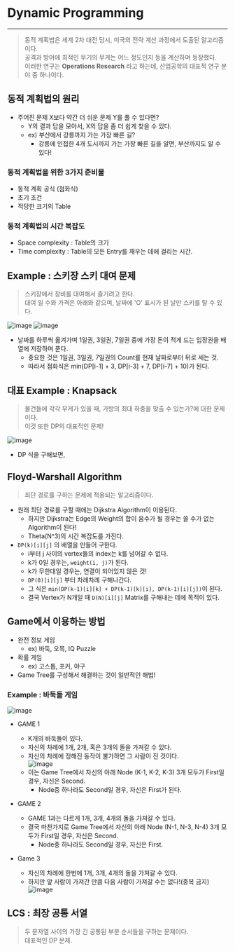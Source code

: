 # Dynamic Programming
---
> 동적 계획법은 세계 2차 대전 당시, 미국의 전략 계산 과정에서 도출된 알고리즘이다.  
> 공격과 방어에 최적인 무기의 무게는 어느 정도인지 등을 계산하며 등장했다.  
> 이러한 연구는 __Operations Research__ 라고 하는데, 산업공학의 대표적 연구 분야 중 하나이다.  

## 동적 계획법의 원리
- 주어진 문제 X보다 약간 더 쉬운 문제 Y를 풀 수 있다면?
  - Y의 결과 답을 모아서, X의 답을 좀 더 쉽게 찾을 수 있다.
  - ex) 부산에서 강릉까지 가는 가장 빠른 길? 
    - 강릉에 인접한 4개 도시까지 가는 가장 빠른 길을 알면, 부산까지도 알 수 있다!  

### 동적 계획법을 위한 3가지 준비물
  - 동적 계획 공식 (점화식)
  - 초기 조건
  - 적당한 크기의 Table 

### 동적 계획법의 시간 복잡도
- Space complexity : Table의 크기
- Time complexity : Table의 모든 Entry를 채우는 데에 걸리는 시간.

## Example : 스키장 스키 대여 문제
> 스키장에서 장비를 대여해서 즐기려고 한다.  
> 대여 일 수와 가격은 아래와 같으며, 날짜에 'O' 표시가 된 날만 스키를 탈 수 있다.   

![image](https://user-images.githubusercontent.com/71700079/160738514-54ebf0f8-5476-4b44-a352-46f075053648.png)
![image](https://user-images.githubusercontent.com/71700079/160738547-40abece3-143b-4400-acd7-06770eb63b7c.png)  

- 날짜를 하루씩 옮겨가며 1일권, 3일권, 7일권 중에 가장 돈이 적게 드는 입장권을 배열에 저장하며 푼다.
  - 중요한 것은 1일권, 3일권, 7일권의 Count를 현재 날짜로부터 뒤로 세는 것.
  - 따라서 점화식은 min(DP[i-1] + 3, DP[i-3] + 7, DP[i-7] + 10)가 된다.

## 대표 Example : Knapsack
> 물건들에 각각 무게가 있을 때, 가방의 최대 하중을 맞출 수 있는가?에 대한 문제이다.  
> 이것 또한 DP의 대표적인 문제!  

![image](https://user-images.githubusercontent.com/71700079/160741146-cd4af94d-12ab-48f8-87fa-268fe1044668.png)  
- DP 식을 구해보면, 
## Floyd-Warshall Algorithm
> 최단 경로를 구하는 문제에 적용되는 알고리즘이다.  

- 원래 최단 경로를 구할 때에는 Dijkstra Algorithm이 이용된다.
  - 하지만 Dijkstra는 Edge의 Weight의 합이 음수가 될 경우는 쓸 수가 없는 Algorithm이 된다!
  - Theta(N^3)의 시간 복잡도를 가진다.
- ```DP(k)[i][j]``` 의 배열을 만들어 구한다.
  - i부터 j 사이의 vertex들의 index는 k를 넘어갈 수 없다.
  - k가 0일 경우는, ```weight(i, j)```가 된다.
  - k가 무한대일 경우는, 연결이 되어있지 않은 것!
  - ```DP(0)[i][j]``` 부터 차례차례 구해나간다.
  - 그 식은 ```min(DP(k-1)[i][k] + DP(k-1)[k][i], DP(k-1)[i][j])```이 된다.
  - 결국 Vertex가 N개일 때 ```D(N)[i][j]``` Matrix를 구해내는 데에 목적이 있다.

## Game에서 이용하는 방법
- 완전 정보 게임
  - ex) 바둑, 오목, IQ Puzzle
- 확률 게임
  - ex) 고스톱, 포커, 야구
- Game Tree를 구성해서 해결하는 것이 일반적인 해법!

### Example : 바둑돌 게임  
![image](https://user-images.githubusercontent.com/71700079/160313380-fcdb8561-bcc4-45ae-a37f-28f6312fefef.png)  
- GAME 1
  - K개의 바둑돌이 있다.
  - 자신의 차례에 1개, 2개, 혹은 3개의 돌을 가져갈 수 있다.
  - 자신의 차례에 정해진 동작이 불가하면 그 사람이 진 것이다.  
  ![image](https://user-images.githubusercontent.com/71700079/160313619-88f52c3f-d231-462f-b291-3f1d0b295471.png)  
  - 이는 Game Tree에서 자신의 아래 Node (K-1, K-2, K-3) 3개 모두가 First일 경우, 자신은 Second.
    - Node중 하나라도 Second일 경우, 자신은 First가 된다.

- GAME 2
  - GAME 1과는 다르게 1개, 3개, 4개의 돌을 가져갈 수 있다.
  - 결국 마찬가지로 Game Tree에서 자신의 아래 Node (N-1, N-3, N-4) 3개 모두가 First일 경우, 자신은 Second.
    - Node중 하나라도 Second일 경우, 자신은 First.

- Game 3
  - 자신의 차례에 한번에 1개, 3개, 4개의 돌을 가져갈 수 있다.
  - 하지만 앞 사람이 가져간 만큼 다음 사람이 가져갈 수는 없다!(중복 금지)  
  ![image](https://user-images.githubusercontent.com/71700079/160314425-067cdd46-443e-4474-bb2d-acc84ebffbda.png)  

## LCS : 최장 공통 서열
> 두 문자열 사이의 가장 긴 공통된 부분 순서들을 구하는 문제이다.  
> 대표적인 DP 문제.  
